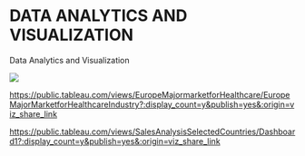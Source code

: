 # DATA ANALYTICS AND VISUALIZATION
Data Analytics and Visualization


<div class='tableauPlaceholder' id='viz1585670606561' style='position: relative'><noscript><a href='#'><img alt=' ' src='https:&#47;&#47;public.tableau.com&#47;static&#47;images&#47;Eu&#47;EuropeMajormarketforHealthcare&#47;EuropeMajorMarketforHealthcareIndustry&#47;1_rss.png' style='border: none' /></a></noscript><object class='tableauViz'  style='display:none;'><param name='host_url' value='https%3A%2F%2Fpublic.tableau.com%2F' /> <param name='embed_code_version' value='3' /> <param name='site_root' value='' /><param name='name' value='EuropeMajormarketforHealthcare&#47;EuropeMajorMarketforHealthcareIndustry' /><param name='tabs' value='no' /><param name='toolbar' value='yes' /><param name='static_image' value='https:&#47;&#47;public.tableau.com&#47;static&#47;images&#47;Eu&#47;EuropeMajormarketforHealthcare&#47;EuropeMajorMarketforHealthcareIndustry&#47;1.png' /> <param name='animate_transition' value='yes' /><param name='display_static_image' value='yes' /><param name='display_spinner' value='yes' /><param name='display_overlay' value='yes' /><param name='display_count' value='yes' /><param name='filter' value='publish=yes' /></object></div>                <script type='text/javascript'>                    var divElement = document.getElementById('viz1585670606561');                    var vizElement = divElement.getElementsByTagName('object')[0];                    vizElement.style.width='1016px';vizElement.style.height='991px';                    var scriptElement = document.createElement('script');                    scriptElement.src = 'https://public.tableau.com/javascripts/api/viz_v1.js';                    vizElement.parentNode.insertBefore(scriptElement, vizElement);                </script>


https://public.tableau.com/views/EuropeMajormarketforHealthcare/EuropeMajorMarketforHealthcareIndustry?:display_count=y&publish=yes&:origin=viz_share_link

https://public.tableau.com/views/SalesAnalysisSelectedCountries/Dashboard1?:display_count=y&publish=yes&:origin=viz_share_link
